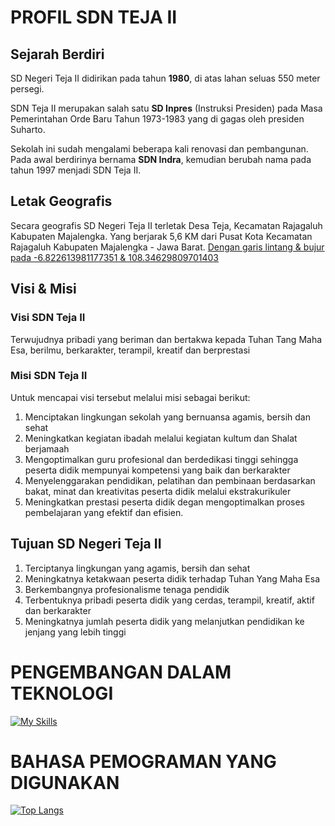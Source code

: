 # PROFIL SDN TEJA II
## Sejarah Berdiri
SD Negeri Teja II didirikan pada tahun **1980**, di atas lahan seluas 550 meter persegi. 

SDN Teja II merupakan salah satu **SD Inpres** (Instruksi Presiden) pada Masa Pemerintahan Orde Baru Tahun 1973-1983 yang di gagas oleh presiden Suharto. 

Sekolah ini sudah mengalami beberapa kali renovasi dan pembangunan.
Pada awal berdirinya bernama **SDN Indra**, kemudian berubah nama pada tahun 1997 menjadi SDN Teja II.
## Letak Geografis
Secara geografis SD Negeri Teja II terletak Desa Teja, Kecamatan Rajagaluh Kabupaten Majalengka. Yang berjarak 5,6 KM dari Pusat Kota Kecamatan Rajagaluh Kabupaten Majalengka -  Jawa Barat. [Dengan garis lintang & bujur pada -6.822613981177351 & 108.34629809701403](https://www.google.co.id/maps/dir/58GW%2BXG3+Sdn+Teja+II,+Blok+nanggerang,+Teja,+Kec.+Rajagaluh,+Kabupaten+Majalengka,+Jawa+Barat+45472/''/@-6.8225332,108.3112761,13z/data=!3m1!4b1!4m13!4m12!1m5!1m1!1s0x2e6f23e3619f93c9:0x1c4e3d2ede455603!2m2!1d108.3462959!2d-6.8226197!1m5!1m1!1s0x2e6f23e3619f93c9:0x1c4e3d2ede455603!2m2!1d108.3462959!2d-6.8226197?expflags=enable_star_based_justifications:true "Dengan garis lintang & bujur pada -6.822613981177351 & 108.34629809701403")

## Visi & Misi 
### Visi SDN Teja II
Terwujudnya pribadi yang beriman dan bertakwa kepada Tuhan Tang Maha Esa, berilmu, berkarakter, terampil, kreatif dan berprestasi  
### Misi SDN Teja II
Untuk mencapai visi tersebut melalui misi sebagai berikut:
1. Menciptakan lingkungan sekolah yang bernuansa agamis, bersih dan sehat
2. Meningkatkan kegiatan ibadah melalui kegiatan kultum dan Shalat berjamaah
3. Mengoptimalkan guru profesional dan berdedikasi tinggi sehingga peserta didik mempunyai  kompetensi yang baik dan berkarakter
4. Menyelenggarakan pendidikan, pelatihan dan pembinaan berdasarkan bakat, minat dan kreativitas peserta didik melalui ekstrakurikuler
5. Meningkatkan prestasi peserta didik degan mengoptimalkan proses pembelajaran yang efektif dan efisien.

## Tujuan SD Negeri Teja II
1. Terciptanya lingkungan yang agamis, bersih dan sehat
2. Meningkatnya ketakwaan peserta didik terhadap Tuhan Yang Maha Esa
3. Berkembangnya profesionalisme tenaga pendidik
4. Terbentuknya pribadi peserta didik yang cerdas, terampil, kreatif, aktif dan berkarakter
5. Meningkatnya jumlah peserta didik yang melanjutkan pendidikan ke jenjang yang lebih tinggi

# PENGEMBANGAN DALAM TEKNOLOGI

[![My Skills](https://skills.thijs.gg/icons?i=py,php,dart,css,figma,git,html,js,tailwind,nextjs,nuxtjs)](https://skills.thijs.gg)
# BAHASA PEMOGRAMAN YANG DIGUNAKAN
[![Top Langs](https://github-readme-stats.vercel.app/api/top-langs/?username=SDN-Teja-2&langs_count=8)](https://github.com/SDN-Teja-2/github-readme-stats)
